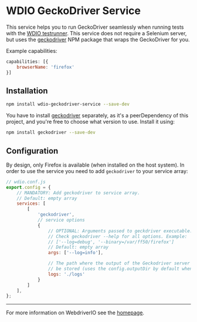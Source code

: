 WDIO GeckoDriver Service
================================

This service helps you to run GeckoDriver seamlessly when running tests with the
[WDIO testrunner](https://webdriver.io/docs/gettingstarted.html). This service does not require a Selenium server, but uses the [geckodriver](https://www.npmjs.com/package/geckodriver) NPM package that wraps the GeckoDriver for you.

Example capabilities:
```js
capabilities: [{
    browserName: 'firefox'
}]
```

## Installation


```bash
npm install wdio-geckodriver-service --save-dev
```

You have to install [geckodriver](https://www.npmjs.com/package/geckodriver) separately, as it's a peerDependency of this project, and you're free to choose what version to use. Install it using:

```bash
npm install geckodriver --save-dev
```

## Configuration

By design, only Firefox is available (when installed on the host system). In order to use the service you need to add `geckodriver` to your service array:

```js
// wdio.conf.js
export.config = {
    // MANDATORY: Add geckodriver to service array.
    // Default: empty array
    services: [
        [
            'geckodriver',
            // service options
            {
                // OPTIONAL: Arguments passed to geckdriver executable.
                // Check geckodriver --help for all options. Example:
                // ['--log=debug', '--binary=/var/ff50/firefox']
                // Default: empty array
                args: ['--log=info'],

                // The path where the output of the Geckodriver server should
                // be stored (uses the config.outputDir by default when not set).
                logs: './logs'
            }
        ]
    ],
};
```

----

For more information on WebdriverIO see the [homepage](https://webdriver.io).
